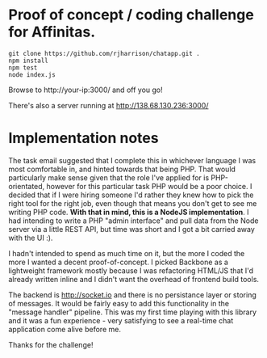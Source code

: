 # Proof of concept / coding challenge for Affinitas.

```
git clone https://github.com/rjharrison/chatapp.git .
npm install
npm test
node index.js
```

Browse to http://your-ip:3000/ and off you go! 

There's also a server running at http://138.68.130.236:3000/

# Implementation notes

The task email suggested that I complete this in whichever language I was most comfortable in, and hinted towards that being PHP. That would particularly make sense given that the role I've applied for is PHP-orientated, however for this particular task PHP would be a poor choice. I decided that if I were hiring someone I'd rather they knew how to pick the right tool for the right job, even though that means you don't get to see me writing PHP code. **With that in mind, this is a NodeJS implementation**. I had intending to write a PHP "admin interface" and pull data from the Node server via a little REST API, but time was short and I got a bit carried away with the UI :).

I hadn't intended to spend as much time on it, but the more I coded the more I wanted a decent proof-of-concept. I picked Backbone as a lightweight framework mostly because I was refactoring HTML/JS that I'd already written inline and I didn't want the overhead of frontend build tools. 

The backend is http://socket.io and there is no persistance layer or storing of messages. It would be fairly easy to add this functionality in the "message handler" pipeline. This was my first time playing with this library and it was a fun experience - very satisfying to see a real-time chat application come alive before me. 

Thanks for the challenge!
